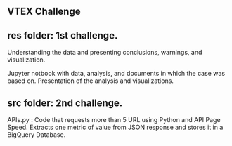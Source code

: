 ## VTEX Challenge 

## res folder: 1st challenge. 

Understanding the data and presenting conclusions, warnings, and visualization.

Jupyter notbook with data, analysis, and documents in which the case was based on.
Presentation of the analysis and visualizations. 

## src folder: 2nd challenge.

APIs.py : Code that requests more than 5 URL using Python and API Page Speed. Extracts one metric of value from JSON response and stores it in a BigQuery Database.

